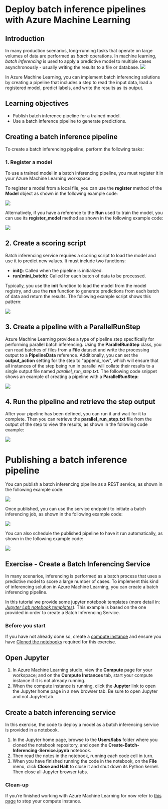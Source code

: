 # Deploy batch inference pipelines with Azure Machine Learning 

## Introduction

In many production scenarios, long-running tasks that operate on large volumes of data are performed as *batch* operations. In machine learning, *batch inferencing* is used to apply a predictive model to multiple cases asynchronously - usually writing the results to a file or database.
![](https://docs.microsoft.com/en-us/learn/wwl-data-ai/deploy-batch-inference-pipelines-with-azure-machine-learning/media/07-02-batch.png)

In Azure Machine Learning, you can implement batch inferencing solutions by creating a pipeline that includes a step to read the input data, load a registered model, predict labels, and write the results as its output.

## Learning objectives

* Publish batch inference pipeline for a trained model.
* Use a batch inference pipeline to generate predictions.

## Creating a batch inference pipeline
To create a batch inferencing pipeline, perform the following tasks:

### 1. Register a model
To use a trained model in a batch inferencing pipeline, you must register it in your Azure Machine Learning workspace.

To register a model from a local file, you can use the **register** method of the **Model** object as shown in the following example code:

![](https://github.com/felicity-borg/Getting-Started-On-Azure-ML/blob/main/Images/33.PNG)

Alternatively, if you have a reference to the **Run** used to train the model, you can use its **register_model** method as shown in the following example code:

![](https://github.com/felicity-borg/Getting-Started-On-Azure-ML/blob/main/Images/34.PNG)

## 2. Create a scoring script
Batch inferencing service requires a scoring script to load the model and use it to predict new values. It must include two functions:

* **init()**: Called when the pipeline is initialized.
* **run(mini_batch):** Called for each batch of data to be processed.

Typically, you use the **init** function to load the model from the model registry, and use the **run** function to generate predictions from each batch of data and return the results. The following example script shows this pattern:

![](https://github.com/felicity-borg/Getting-Started-On-Azure-ML/blob/main/Images/35.PNG)

## 3. Create a pipeline with a ParallelRunStep

Azure Machine Learning provides a type of pipeline step specifically for performing parallel batch inferencing. Using the **ParallelRunStep** class, you can read batches of files from a **File** dataset and write the processing output to a **PipelineData** reference. Additionally, you can set the **output_action** setting for the step to "append_row", which will ensure that all instances of the step being run in parallel will collate their results to a single output file named *parallel_run_step.txt.* The following code snippet shows an example of creating a pipeline with a **ParallelRunStep**:

![](https://github.com/felicity-borg/Getting-Started-On-Azure-ML/blob/main/Images/36.PNG)

## 4. Run the pipeline and retrieve the step output

After your pipeline has been defined, you can run it and wait for it to complete. Then you can retrieve the **parallel_run_step.txt** file from the output of the step to view the results, as shown in the following code example:

![](https://github.com/felicity-borg/Getting-Started-On-Azure-ML/blob/main/Images/37.PNG)

# Publishing a batch inference pipeline

You can publish a batch inferencing pipeline as a REST service, as shown in the following example code:

![](https://github.com/felicity-borg/Getting-Started-On-Azure-ML/blob/main/Images/38.PNG)

Once published, you can use the service endpoint to initiate a batch inferencing job, as shown in the following example code:

![](https://github.com/felicity-borg/Getting-Started-On-Azure-ML/blob/main/Images/39.PNG)

You can also schedule the published pipeline to have it run automatically, as shown in the following example code:

![](https://github.com/felicity-borg/Getting-Started-On-Azure-ML/blob/main/Images/40.PNG)

## Exercise - Create a Batch Inferencing Service

In many scenarios, inferencing is performed as a batch process that uses a predictive model to score a large number of cases. To implement this kind of inferencing solution in Azure Machine Learning, you can create a batch inferencing pipeline.

In this tutorial we provide some jupyter notebook templates (more detail in: _[Jupyter Lab notebook templates](https://github.com/felicity-borg/Getting-Started-On-Azure-ML/tree/main/labs)_). This example is based on the one provided in order to create a Batch Inferencing Service.

### Before you start

If you have not already done so, create a [compute instance](https://github.com/felicity-borg/Getting-Started-On-Azure-ML/blob/main/Azure-ML-Studio.md) and ensure you have [Cloned the notebooks](https://github.com/felicity-borg/Getting-Started-On-Azure-ML/blob/main/Clone-and-Run-a-Notebook.md) required for this exercise.

## Open Jupyter

1. In Azure Machine Learning studio, view the **Compute** page for your workspace; and on the **Compute Instances** tab, start your compute instance if it is not already running.
2. When the compute instance is running, click the **Jupyter** link to open the Jupyter home page in a new browser tab. Be sure to open Jupyter and not JupyterLab.


## Create a batch inferencing service
In this exercise, the code to deploy a model as a batch inferencing service is provided in a notebook.

1. In the Jupyter home page, browse to the **Users/labs** folder where you cloned the notebook repository, and open the **Create-Batch-Inferencing-Service.ipynb** notebook.
2. Then read the notes in the notebook, running each code cell in turn.
3. When you have finished running the code in the notebook, on the **File** menu, click **Close and Halt** to close it and shut down its Python kernel. Then close all Jupyter browser tabs.

### Clean-up
If you’re finished working with Azure Machine Learning for now refer to [this page](https://github.com/felicity-borg/Getting-Started-On-Azure-ML/blob/main/Stop-Compute-Instance.md) to stop your compute instance.  

